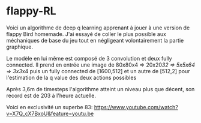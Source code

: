 # flappy-RL

Voici un algorithme de deep q learning apprenant à jouer à une version de flappy Bird homemade.
J'ai essayé de coller le plus possible aux méchaniques de base du jeu tout en négligeant volontairement la partie graphique.

Le modèle en lui même est composé de 3 convolution et deux fully connected. 
Il prend en entrée une image de 
80x80x4 => 20x20*32 => 5x5x64 => 3x3*x4
puis un fully connected de [1600,512] et un autre de [512,2] pour l'estimation de la q value des deux actions possibles

Après 3,6m de timesteps l'algorithme atteint un niveau plus que décent, son record est de 203 à l'heure actuelle.


Voici en exclusivité un superbe 83:
https://www.youtube.com/watch?v=X7Q_cX7BxoU&feature=youtu.be

